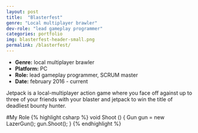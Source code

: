```yaml
---
layout: post
title:  "Blasterfest"
genre: "Local multiplayer brawler"
dev-role: "lead gameplay programmer"
categories: portfolio
img: blasterfest-header-small.png
permalink: /blasterfest/
---
```

* __Genre:__ local multiplayer brawler
* __Platform:__ PC
* __Role:__ lead gameplay programmer, SCRUM master
* __Date:__ february 2016 - current


Jetpack is a local-multiplayer action game where you face off against up to three of your friends with your blaster and jetpack to win the title of deadliest bounty hunter.
<br />

#My Role
{% highlight csharp %}
void Shoot ()
{
  Gun gun = new LazerGun();
  gun.Shoot();
}
{% endhighlight %}
